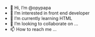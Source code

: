 - 👋 Hi, I’m @opypapa
- 👀 I’m interested in front end developer
- 🌱 I’m currently learning HTML
- 💞️ I’m looking to collaborate on ...
- 📫 How to reach me ...

<!---
opypapa/opypapa is a ✨ special ✨ repository because its `README.md` (this file) appears on your GitHub profile.
You can click the Preview link to take a look at your changes.
--->
